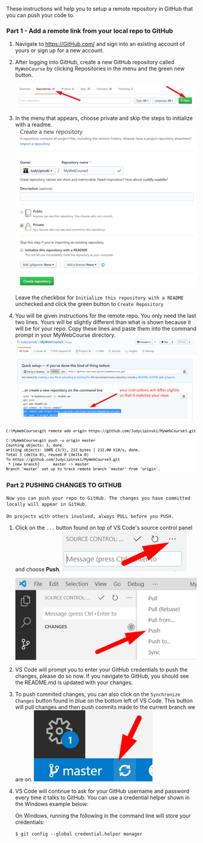 These instructions will help you to setup a remote repository in GitHub that you can push your code to.

### **Part 1 - Add a remote link from your local repo to GitHub**

1. Navigate to https://GitHub.com/ and sign into an existing account of yours or sign up for a new account.

2. After logging into GitHub, create a new GitHub repository called `MyWebCourse` by clicking Repositories in the menu and the green new button.

    ![New Repo](screenshots/repositories-new.png)


3. In the menu that appears, choose private and skip the steps to initialize with a readme.
    ![New Repo Wizard](screenshots/new-repo-wizard.png)

    Leave the checkbox for `Initialize this repository with a README` unchecked and click the green button to `Create Repository`

4. You will be given instructions for the remote repo. You only need the last two lines. Yours will be slightly different than what is shown because it will be for your repo. Copy these lines and paste them into the command prompt in your MyWebCourse directory.
![](screenshots/git-add-origin.png)

![](screenshots/git-add-remote.png)

### **Part 2 PUSHING CHANGES TO GITHUB**

    Now you can push your repo to GitHub. The changes you have committed locally will appear in GitHub.
   
    On projects with others involved, always PULL before you PUSH. 
    
1. Click on the `...` button found on top of VS Code's source control panel and choose **Push**.
   ![](screenshots/source-control-dots.png)

   ![](screenshots/source-control-push.png)


2.  VS Code will prompt you to enter your GitHub credentials to push the changes, please do so now. If you navigate to GitHub, you should see the README.md is updated with your changes.

3. To push commited changes, you can also click on the `Synchronize Changes` button found in blue on the bottom left of VS Code. This button will pull changes and then push commits made to the current branch we are on.    ![](screenshots/source-control-sync-button.png)

4.  VS Code will continue to ask for your GitHub username and password every time it talks to GitHub. You can use a credential helper shown in the Windows example below:

    On Windows, running the following in the command line will store your credentials:

    ```
    $ git config --global credential.helper manager
    ```
